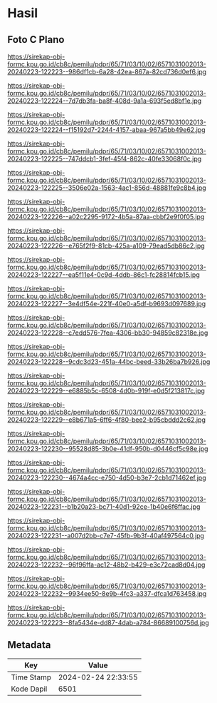 # Hasil

## Foto C Plano

https://sirekap-obj-formc.kpu.go.id/cb8c/pemilu/pdpr/65/71/03/10/02/6571031002013-20240223-122223--986df1cb-6a28-42ea-867a-82cd736d0ef6.jpg

https://sirekap-obj-formc.kpu.go.id/cb8c/pemilu/pdpr/65/71/03/10/02/6571031002013-20240223-122224--7d7db3fa-ba8f-408d-9a1a-693f5ed8bf1e.jpg

https://sirekap-obj-formc.kpu.go.id/cb8c/pemilu/pdpr/65/71/03/10/02/6571031002013-20240223-122224--f15192d7-2244-4157-abaa-967a5bb49e62.jpg

https://sirekap-obj-formc.kpu.go.id/cb8c/pemilu/pdpr/65/71/03/10/02/6571031002013-20240223-122225--747ddcb1-3fef-45f4-862c-40fe33068f0c.jpg

https://sirekap-obj-formc.kpu.go.id/cb8c/pemilu/pdpr/65/71/03/10/02/6571031002013-20240223-122225--3506e02a-1563-4ac1-856d-48881fe9c8b4.jpg

https://sirekap-obj-formc.kpu.go.id/cb8c/pemilu/pdpr/65/71/03/10/02/6571031002013-20240223-122226--a02c2295-9172-4b5a-87aa-cbbf2e9f0f05.jpg

https://sirekap-obj-formc.kpu.go.id/cb8c/pemilu/pdpr/65/71/03/10/02/6571031002013-20240223-122226--e765f2f9-81cb-425a-a109-79ead5db86c2.jpg

https://sirekap-obj-formc.kpu.go.id/cb8c/pemilu/pdpr/65/71/03/10/02/6571031002013-20240223-122227--ea5f11e4-0c9d-4ddb-86c1-fc28814fcb15.jpg

https://sirekap-obj-formc.kpu.go.id/cb8c/pemilu/pdpr/65/71/03/10/02/6571031002013-20240223-122227--3e4df54e-221f-40e0-a5df-b9693d097689.jpg

https://sirekap-obj-formc.kpu.go.id/cb8c/pemilu/pdpr/65/71/03/10/02/6571031002013-20240223-122228--c7edd576-7fea-4306-bb30-94859c82318e.jpg

https://sirekap-obj-formc.kpu.go.id/cb8c/pemilu/pdpr/65/71/03/10/02/6571031002013-20240223-122228--9cdc3d23-451a-44bc-beed-33b26ba7b926.jpg

https://sirekap-obj-formc.kpu.go.id/cb8c/pemilu/pdpr/65/71/03/10/02/6571031002013-20240223-122229--e6885b5c-6508-4d0b-919f-e0d5f213817c.jpg

https://sirekap-obj-formc.kpu.go.id/cb8c/pemilu/pdpr/65/71/03/10/02/6571031002013-20240223-122229--e8b671a5-6ff6-4f80-bee2-b95cbddd2c62.jpg

https://sirekap-obj-formc.kpu.go.id/cb8c/pemilu/pdpr/65/71/03/10/02/6571031002013-20240223-122230--95528d85-3b0e-41df-950b-d0446cf5c98e.jpg

https://sirekap-obj-formc.kpu.go.id/cb8c/pemilu/pdpr/65/71/03/10/02/6571031002013-20240223-122230--4674a4cc-e750-4d50-b3e7-2cb1d71462ef.jpg

https://sirekap-obj-formc.kpu.go.id/cb8c/pemilu/pdpr/65/71/03/10/02/6571031002013-20240223-122231--b1b20a23-bc71-40d1-92ce-1b40e6f6ffac.jpg

https://sirekap-obj-formc.kpu.go.id/cb8c/pemilu/pdpr/65/71/03/10/02/6571031002013-20240223-122231--a007d2bb-c7e7-45fb-9b3f-40af497564c0.jpg

https://sirekap-obj-formc.kpu.go.id/cb8c/pemilu/pdpr/65/71/03/10/02/6571031002013-20240223-122232--96f96ffa-ac12-48b2-b429-e3c72cad8d04.jpg

https://sirekap-obj-formc.kpu.go.id/cb8c/pemilu/pdpr/65/71/03/10/02/6571031002013-20240223-122232--9934ee50-8e9b-4fc3-a337-dfca1d763458.jpg

https://sirekap-obj-formc.kpu.go.id/cb8c/pemilu/pdpr/65/71/03/10/02/6571031002013-20240223-122223--8fa5434e-dd87-4dab-a784-86689100756d.jpg


## Metadata

| Key        | Value               |
| ---------- | ------------------- |
| Time Stamp | 2024-02-24 22:33:55 |
| Kode Dapil | 6501                |



